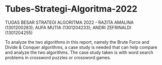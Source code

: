 # Tubes-Strategi-Algoritma-2022
TUGAS BESAR STRATEGI ALGORITMA 2022 - RAZITA AMALINA (1301200283); AUFA MUTIA (1301204233); ANDRI ZEFRINALDI (1301204255)

To analyze the two algorithms in this report, namely the Brute Force and Divide & Conquer algorithms, a case study is needed that can help compare and analyze the two algorithms. The case study taken is with word search problems in crossword puzzles or crossword games.
